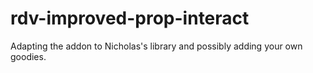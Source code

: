 # rdv-improved-prop-interact
Adapting the addon to Nicholas's library and possibly adding your own goodies.
